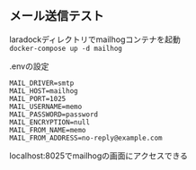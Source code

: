 ## メール送信テスト
laradockディレクトリでmailhogコンテナを起動  
`docker-compose up -d mailhog`

.envの設定
```
MAIL_DRIVER=smtp
MAIL_HOST=mailhog
MAIL_PORT=1025
MAIL_USERNAME=memo
MAIL_PASSWORD=password
MAIL_ENCRYPTION=null
MAIL_FROM_NAME=memo
MAIL_FROM_ADDRESS=no-reply@example.com
```
localhost:8025でmailhogの画面にアクセスできる



